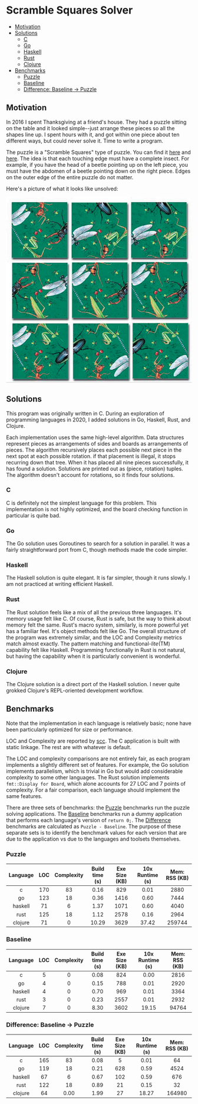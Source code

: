 # Scramble Squares Solver <!-- omit in toc -->

- [Motivation](#motivation)
- [Solutions](#solutions)
  - [C](#c)
  - [Go](#go)
  - [Haskell](#haskell)
  - [Rust](#rust)
  - [Clojure](#clojure)
- [Benchmarks](#benchmarks)
  - [Puzzle](#puzzle)
  - [Baseline](#baseline)
  - [Difference: Baseline -> Puzzle](#difference-baseline---puzzle)

## Motivation

In 2016 I spent Thanksgiving at a friend's house. They had a puzzle sitting on the table and it
looked simple--just arrange these pieces so all the shapes line up. I spent hours with it, and got
within one piece about ten different ways, but could never solve it. Time to write a program.

The puzzle is a "Scramble Squares" type of puzzle. You can find it
[here](https://www.puzzlewarehouse.com/Insects-10028ss.html) and
[here](https://www.amazon.com/B-Dazzle-10028-Scramble-Squares-Insects/dp/B000021Z0S). The idea is
that each touching edge must have a complete insect. For example, if you have the head of a beetle
pointing up on the left piece, you must have the abdomen of a beetle pointing down on the right
piece. Edges on the outer edge of the entire puzzle do not matter.

Here's a picture of what it looks like unsolved:

![image](images/puzzle.jpg)

## Solutions

This program was originally written in C. During an exploration of programming languages in 2020, I
added solutions in Go, Haskell, Rust, and Clojure.

Each implementation uses the same high-level algorithm. Data structures represent pieces as
arrangements of sides and boards as arrangements of pieces. The algorithm recursively places each
possible next piece in the next spot at each possible rotation. if that placement is illegal, it
stops recurring down that tree. When it has placed all nine pieces successfully, it has found a
solution. Solutions are printed out as (piece, rotation) tuples. The algorithm doesn't account for
rotations, so it finds four solutions.

### C

C is definitely not the simplest language for this problem. This implementation is not highly
optimized, and the board checking function in particular is quite bad.

### Go

The Go solution uses Goroutines to search for a solution in parallel. It was a fairly
straightforward port from C, though methods made the code simpler.

### Haskell

The Haskell solution is quite elegant. It is far simpler, though it runs slowly. I am not practiced
at writing efficient Haskell.

### Rust

The Rust solution feels like a mix of all the previous three languages. It's memory usage felt like
C. Of course, Rust is safe, but the way to think about memory felt the same. Rust's macro system,
similarly, is more powerful yet has a familiar feel. It's object methods felt like Go. The overall
structure of the program was extremely similar, and the LOC and Complexity metrics match almost
exactly. The pattern matching and functional-_lite_(TM) capability felt like Haskell. Programming
functionally in Rust is not natural, but having the capability when it is particularly convenient is
wonderful.

### Clojure

The Clojure solution is a direct port of the Haskell solution. I never quite grokked Clojure's
REPL-oriented development workflow.

## Benchmarks

Note that the implementation in each language is relatively basic; none have been particularly
optimized for size or performance.

LOC and Complexity are reported by [scc](https://github.com/boyter/scc). The C application is built
with static linkage. The rest are with whatever is default.

The LOC and complexity comparisons are not entirely fair, as each program implements a slightly
different set of features. For example, the Go solution implements parallelism, which is trivial in
Go but would add considerable complexity to some other languages. The Rust solution implements
`fmt::Display for Board`, which alone accounts for 27 LOC and 7 points of complexity. For a fair
comparison, each language should implement the same features.

There are three sets of benchmarks: the [Puzzle](#puzzle) benchmarks run the puzzle solving
applications. The [Baseline](#baseline) benchmarks run a dummy application that performs each
language's version of `return 0;`. The [Difference](#difference-baseline---puzzle) benchmarks are
calculated as `Puzzle - Baseline`. The purpose of these separate sets is to identify the benchmark
values for each version that are due to the application vs due to the languages and toolsets
themselves.

### Puzzle

| Language |  LOC  | Complexity | Build time (s) | Exe Size (KB) | 10x Runtime (s) | Mem: RSS (KB) |
|:--------:|:-----:|:----------:|:--------------:|:-------------:|:---------------:|:-------------:|
| c        | 170   | 83         | 0.16           | 829           | 0.01            | 2880          |
| go       | 123   | 18         | 0.36           | 1416          | 0.60            | 7444          |
| haskell  | 71    | 6          | 1.37           | 1071          | 0.60            | 4040          |
| rust     | 125   | 18         | 1.12           | 2578          | 0.16            | 2964          |
| clojure  | 71    | 0          | 10.29          | 3629          | 37.42           | 259744        |

### Baseline

| Language |  LOC  | Complexity | Build time (s) | Exe Size (KB) | 10x Runtime (s) | Mem: RSS (KB) |
|:--------:|:-----:|:----------:|:--------------:|:-------------:|:---------------:|:-------------:|
| c        | 5     | 0          | 0.08           | 824           | 0.00            | 2816          |
| go       | 4     | 0          | 0.15           | 788           | 0.01            | 2920          |
| haskell  | 4     | 0          | 0.70           | 969           | 0.01            | 3364          |
| rust     | 3     | 0          | 0.23           | 2557          | 0.01            | 2932          |
| clojure  | 7     | 0          | 8.30           | 3602          | 19.15           | 94764         |

### Difference: Baseline -> Puzzle

| Language |  LOC  | Complexity | Build time (s) | Exe Size (KB) | 10x Runtime (s) | Mem: RSS (KB) |
|:--------:|:-----:|:----------:|:--------------:|:-------------:|:---------------:|:-------------:|
| c        | 165   | 83         | 0.08           | 5             | 0.01            | 64            |
| go       | 119   | 18         | 0.21           | 628           | 0.59            | 4524          |
| haskell  | 67    | 6          | 0.67           | 102           | 0.59            | 676           |
| rust     | 122   | 18         | 0.89           | 21            | 0.15            | 32            |
| clojure  | 64    | 0.00       | 1.99           | 27            | 18.27           | 164980        |
